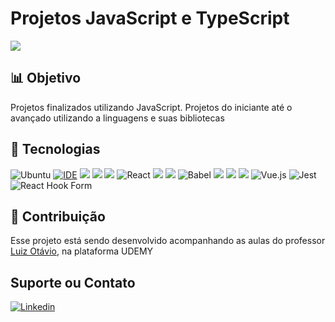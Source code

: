# Projetos JavaScript e TypeScript

<img src="https://i.pinimg.com/564x/f9/5a/d2/f95ad2cbfcf0208c99e3e2cc0e6712de.jpg">

## 📊 Objetivo

Projetos finalizados utilizando JavaScript. Projetos do iniciante até o avançado utilizando a linguagens e suas bibliotecas



## 🚀 Tecnologias 

![Ubuntu](https://img.shields.io/badge/Ubuntu-E95420?style=for-the-badge&logo=ubuntu&logoColor=white)
[![IDE](https://img.shields.io/badge/Visual_studio_code-0078D4?style=for-the-badge&logo=visual%20studio%20code&logoColor=white)](https://code.visualstudio.com/)
<img src="https://img.shields.io/badge/JavaScript-323330?style=for-the-badge&logo=javascript&logoColor=F7DF1E"/>
<img src="https://img.shields.io/badge/Node.js-43853D?style=for-the-badge&logo=node.js&logoColor=white"/>
<img src="https://img.shields.io/badge/Express.js-404D59?style=for-the-badge"/>
![React](https://img.shields.io/badge/react-%2320232a.svg?style=for-the-badge&logo=react&logoColor=%2361DAFB)
<img src="https://img.shields.io/badge/MongoDB-4EA94B?style=for-the-badge&logo=mongodb&logoColor=white"/>
<img src="https://img.shields.io/badge/Git-E34F26?style=for-the-badge&logo=git&logoColor=white"/>
![Babel](https://img.shields.io/badge/Babel-F9DC3e?style=for-the-badge&logo=babel&logoColor=black)
<img src="https://img.shields.io/badge/CSS3-1572B6?style=for-the-badge&logo=css3&logoColor=white"/>
<img src="https://img.shields.io/badge/TypeScript-007ACC?style=for-the-badge&logo=typescript&logoColor=white"/>
<img src="https://img.shields.io/badge/Bootstrap-563D7C?style=for-the-badge&logo=bootstrap&logoColor=white"/>
![Vue.js](https://img.shields.io/badge/vuejs-%2335495e.svg?style=for-the-badge&logo=vuedotjs&logoColor=%234FC08D)
![Jest](https://img.shields.io/badge/-jest-%23C21325?style=for-the-badge&logo=jest&logoColor=white)
![React Hook Form](https://img.shields.io/badge/React%20Hook%20Form-%23EC5990.svg?style=for-the-badge&logo=reacthookform&logoColor=white)

## 🤝 Contribuição

Esse projeto está sendo desenvolvido acompanhando as aulas do professor <a href="https://github.com/luizomf">Luiz Otávio</a>, na plataforma UDEMY

## Suporte ou Contato

[![Linkedin](https://img.shields.io/badge/LinkedIn-0077B5?style=for-the-badge&logo=linkedin&logoColor=white)](https://github.com/FelipeMatthew)

